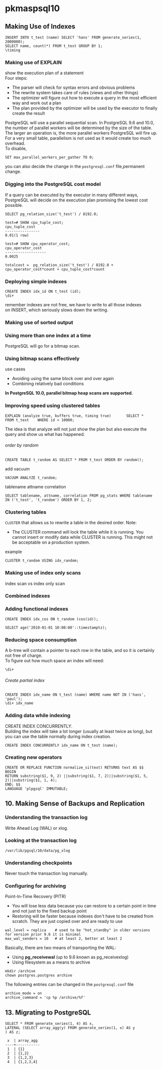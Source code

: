 # pkmaspsql10
## Making Use of Indexes
```
INSERT INTO t_test (name) SELECT 'hans' FROM generate_series(1, 2000000); 
SELECT name, count(*) FROM t_test GROUP BY 1; 
\timing
```

### Making use of EXPLAIN
show the execution plan of a statement  
Four steps:
- The parser will check for syntax errors and obvious problems
- The rewrite system takes care of rules (views and other things)
- The optimizer will figure out how to execute a query in the most efficient way and work out a plan
- The plan provided by the optimizer will be used by the executor to finally create the result

PostgreSQL will use a parallel sequential scan.
In PostgreSQL 9.6 and 10.0, the number of parallel workers will be determined by the size of the table. The larger an operation is, the more parallel workers PostgreSQL will fire up. For a very small table, parallelism is not used as it would create too much overhead.  
To disable,
```
SET max_parallel_workers_per_gather TO 0; 
```
you can also decide the change in the ```postgresql.conf``` file,permanent change.

### Digging into the PostgreSQL cost model
If a query can be executed by the executor in many different ways, PostgreSQL will decide on the execution plan promising the lowest cost possible. 
```
SELECT pg_relation_size('t_test') / 8192.0; 
```
```
test=# SHOW cpu_tuple_cost;
cpu_tuple_cost
---------------- 
0.01(1 row)

test=# SHOW cpu_operator_cost;  
cpu_operator_cost
------------------- 
0.0025
```

```totalcost =  pg_relation_size('t_test') / 8192.0 + cpu_operator_cost*count + cpu_tuple_cost*count```



### Deploying simple indexes

```
CREATE INDEX idx_id ON t_test (id);  
\di+
```
remember indexes are not free, we have to write to all those indexes on INSERT, which seriously slows down the writing.

### Making use of sorted output
### Using more than one index at a time
PostgreSQL will go for a bitmap scan.

### Using bitmap scans effectively
use cases
- Avoiding using the same block over and over again
- Combining relatively bad conditions  

__In PostgreSQL 10.0, parallel bitmap heap scans are supported.__

### Improving speed using clustered tables
```
EXPLAIN (analyze true, buffers true, timing true)       SELECT *    FROM t_test    WHERE id < 10000; 
```
The idea is that analyze will not just show the plan but also execute the query and show us what has happened.


###### order by random
```
CREATE TABLE t_random AS SELECT * FROM t_test ORDER BY random();  
```
add vacuum
```
VACUUM ANALYZE t_random;  
```
tablename attname correlation
```
SELECT tablename, attname, correlation FROM pg_stats WHERE tablename IN ('t_test', 't_random') ORDER BY 1, 2; 
```

### Clustering tables
```CLUSTER``` that allows us to rewrite a table in the desired order.
Note:
- The CLUSTER command will lock the table while it is running. You cannot insert or modify data while CLUSTER is running. This might not be acceptable on a production system.  

example
```
CLUSTER t_random USING idx_random;  
```

### Making use of index only scans
index scan vs index only scan

### Combined indexes

### Adding functional indexes
```
CREATE INDEX idx_cos ON t_random (cos(id));
```
```
SELECT age('2010-01-01 10:00:00'::timestamptz); 
```

### Reducing space consumption
A b-tree will contain a pointer to each row in the table, and so it is certainly not free of charge.  
To figure out how much space an index will need:  
```
\di+
```
###### Create partial index
```
CREATE INDEX idx_name ON t_test (name) WHERE name NOT IN ('hans', 'paul'); 
\di+ idx_name 
```
### Adding data while indexing
CREATE INDEX CONCURRENTLY.  
Building the index will take a lot longer (usually at least twice as long), but you can use the table normally during index creation.
```
CREATE INDEX CONCURRENTLY idx_name ON t_test (name); 
```
### Creating new operators
```
CREATE OR REPLACE FUNCTION normalize_si(text) RETURNS text AS $$         
BEGIN         
RETURN substring($1, 9, 2) ||substring($1, 7, 2)||substring($1, 5, 2)||substring($1, 1, 4);
END; $$
LANGUAGE 'plpgsql' IMMUTABLE;
```



## 10. Making Sense of Backups and Replication
### Understanding the transaction log
Write Ahead Log (WAL) or xlog.

### Looking at the transaction log
```
/var/lib/pgsql/10/data/pg_xlog 
```
### Understanding checkpoints
Never touch the transaction log manually. 

### Configuring for archiving
Point-In-Time Recovery (PITR)
- You will lose less data because you can restore to a certain point in time and not just to the fixed backup point
- Restoring will be faster because indexes don't have to be created from scratch. They are just copied over and are ready to use
```
wal_level = replica    # used to be "hot_standby" in older versions for version prior 9.6 it is minimal
max_wal_senders = 10   # at least 2, better at least 2
```
Basically, there are two means of transporting the WAL:
- Using __pg_receivewal__ (up to 9.6 known as pg_receivexlog)
- Using filesystem as a means to archive
```
mkdir /archive
chown postgres.postgres archive
```
The following entries can be changed in the ```postgresql.conf``` file
```
archive_mode = on
archive_command = 'cp %p /archive/%f'
```







## 13. Migrating to PostgreSQL
```
SELECT * FROM generate_series(1, 4) AS x,
LATERAL (SELECT array_agg(y) FROM generate_series(1, x) AS y
) AS z; 
```
```
 x  | array_agg 
----+----------- 
 1  | {1} 
 2  | {1,2} 
 3  | {1,2,3} 
 4  | {1,2,3,4} 
 ```
